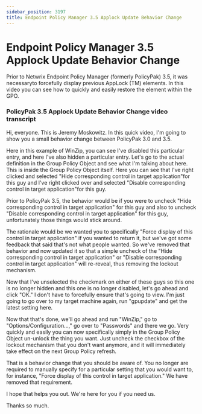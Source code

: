 ```yaml
---
sidebar_position: 3197
title: Endpoint Policy Manager 3.5 Applock Update Behavior Change
---
```


# Endpoint Policy Manager 3.5 Applock Update Behavior Change

Prior to Netwrix Endpoint Policy Manager (formerly PolicyPak) 3.5, it was necessaryto forcefully display previous AppLock (TM) elements. In this video you can see how to quickly and easily restore the element within the GPO.

### PolicyPak 3.5 Applock Update Behavior Change video transcript

Hi, everyone. This is Jeremy Moskowitz. In this quick video, I'm going to show you a small behavior change between PolicyPak 3.0 and 3.5.

Here in this example of WinZip, you can see I've disabled this particular entry, and here I've also hidden a particular entry. Let's go to the actual definition in the Group Policy Object and see what I'm talking about here. This is inside the Group Policy Object itself. Here you can see that I've right clicked and selected "Hide corresponding control in target application"for this guy and I've right clicked over and selected "Disable corresponding control in target application"for this guy.

Prior to PolicyPak 3.5, the behavior would be if you were to uncheck "Hide corresponding control in target application" for this guy and also to uncheck "Disable corresponding control in target application" for this guy, unfortunately those things would stick around.

The rationale would be we wanted you to specifically "Force display of this control in target application" if you wanted to return it, but we've got some feedback that said that's not what people wanted. So we've removed that behavior and now updated it so that a simple uncheck of the "Hide corresponding control in target application" or "Disable corresponding control in target application" will re-reveal, thus removing the lockout mechanism.

Now that I've unselected the checkmark on either of these guys so this one is no longer hidden and this one is no longer disabled, let's go ahead and click "OK." I don't have to forcefully ensure that's going to view. I'm just going to go over to my target machine again, run "gpupdate" and get the latest setting here.

Now that that's done, we'll go ahead and run "WinZip," go to "Options/Configuration…," go over to "Passwords" and there we go. Very quickly and easily you can now specifically simply in the Group Policy Object un-unlock the thing you want. Just uncheck the checkbox of the lockout mechanism that you don't want anymore, and it will immediately take effect on the next Group Policy refresh.

That is a behavior change that you should be aware of. You no longer are required to manually specify for a particular setting that you would want to, for instance, "Force display of this control in target application." We have removed that requirement.

I hope that helps you out. We're here for you if you need us.

Thanks so much.